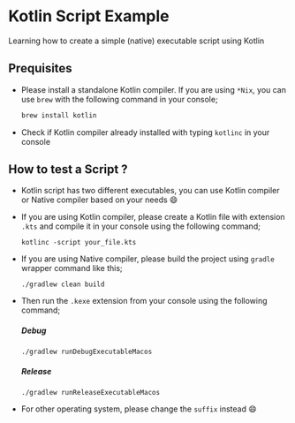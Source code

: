 # Kotlin Script Example
Learning how to create a simple (native) executable script using Kotlin

## Prequisites
* Please install a standalone Kotlin compiler. If you are using `*Nix`, you can use `brew` with the following command in your console;
  ```ruby
  brew install kotlin
  ```

* Check if Kotlin compiler already installed with typing `kotlinc` in your console

## How to test a Script ?

* Kotlin script has two different executables, you can use Kotlin compiler or Native compiler based on your needs :smile:

* If you are using Kotlin compiler, please create a Kotlin file with extension `.kts` and compile it in your console using the following command;
  ```kotlin;
  kotlinc -script your_file.kts
  ```

* If you are using Native compiler, please build the project using `gradle` wrapper command like this;
  ```groovy;
  ./gradlew clean build
  ```

* Then run the `.kexe` extension from your console using the following command;

    ##### Debug
  ```kotlin;
  ./gradlew runDebugExecutableMacos
  ```
  ##### Release
    ```kotlin;
    ./gradlew runReleaseExecutableMacos
    ```

* For other operating system, please change the `suffix` instead :smile:
